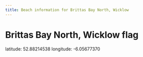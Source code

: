 ```yaml
---
title: Beach information for Brittas Bay North, Wicklow
---
```

# Brittas Bay North, Wicklow <span class="material-icons blue-flag">flag</span>

<div class="location-info">latitude: 52.88214538 longitude: -6.05677370</div>
<div></div>